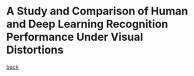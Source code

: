 # A Study and Comparison of Human and Deep Learning Recognition Performance Under Visual Distortions



[back]()
